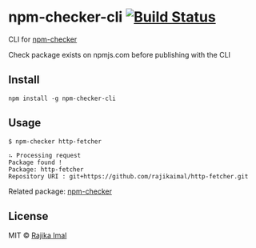 # npm-checker-cli [![Build Status](https://travis-ci.org/rajikaimal/npm-checker-cli.svg?branch=master)](https://travis-ci.org/rajikaimal/npm-checker-cli)

CLI for [npm-checker](https://github.com/rajikaimal/npm-checker)

Check package exists on npmjs.com before publishing with the CLI

## Install

```
npm install -g npm-checker-cli
```

## Usage

```
$ npm-checker http-fetcher

⠦ Processing request
Package found !
Package: http-fetcher
Repository URI : git+https://github.com/rajikaimal/http-fetcher.git
```

Related package: [npm-checker](https://github.com/rajikaimal/npm-checker)

## License

MIT © [Rajika Imal](https://rajikaimal.github.io)